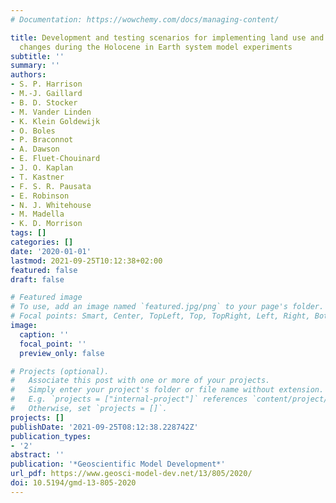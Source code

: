 ```yaml
---
# Documentation: https://wowchemy.com/docs/managing-content/

title: Development and testing scenarios for implementing land use and land cover
  changes during the Holocene in Earth system model experiments
subtitle: ''
summary: ''
authors:
- S. P. Harrison
- M.-J. Gaillard
- B. D. Stocker
- M. Vander Linden
- K. Klein Goldewijk
- O. Boles
- P. Braconnot
- A. Dawson
- E. Fluet-Chouinard
- J. O. Kaplan
- T. Kastner
- F. S. R. Pausata
- E. Robinson
- N. J. Whitehouse
- M. Madella
- K. D. Morrison
tags: []
categories: []
date: '2020-01-01'
lastmod: 2021-09-25T10:12:38+02:00
featured: false
draft: false

# Featured image
# To use, add an image named `featured.jpg/png` to your page's folder.
# Focal points: Smart, Center, TopLeft, Top, TopRight, Left, Right, BottomLeft, Bottom, BottomRight.
image:
  caption: ''
  focal_point: ''
  preview_only: false

# Projects (optional).
#   Associate this post with one or more of your projects.
#   Simply enter your project's folder or file name without extension.
#   E.g. `projects = ["internal-project"]` references `content/project/deep-learning/index.md`.
#   Otherwise, set `projects = []`.
projects: []
publishDate: '2021-09-25T08:12:38.228742Z'
publication_types:
- '2'
abstract: ''
publication: '*Geoscientific Model Development*'
url_pdf: https://www.geosci-model-dev.net/13/805/2020/
doi: 10.5194/gmd-13-805-2020
---
```

